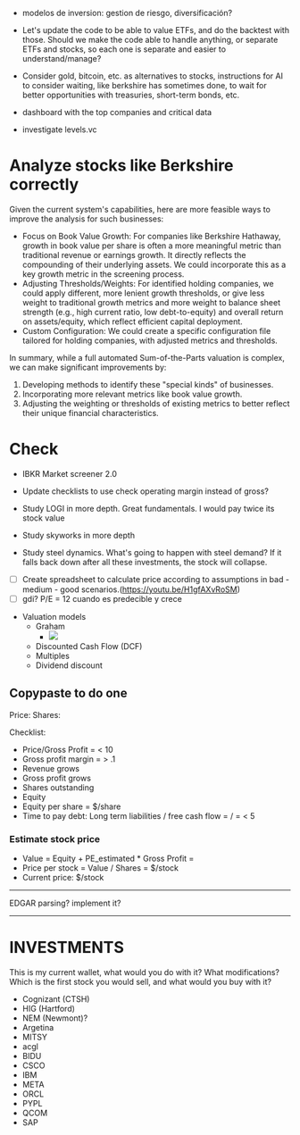 - modelos de inversion: gestion de riesgo, diversificación?



- Let's update the code to be able to value ETFs, and do the backtest with those. Should we make the code able to handle anything, or separate ETFs and stocks, so each one is separate and easier to understand/manage?
- Consider gold, bitcoin, etc. as alternatives to stocks, instructions for AI to consider waiting, like berkshire has sometimes done, to wait for better opportunities with treasuries, short-term bonds, etc.

- dashboard with the top companies and critical data
- investigate levels.vc

# Analyze stocks like Berkshire correctly
  Given the current system's capabilities, here are more feasible ways to improve the analysis for such businesses:

   * Focus on Book Value Growth: For companies like Berkshire Hathaway, growth in book value per share is often a more meaningful metric
     than traditional revenue or earnings growth. It directly reflects the compounding of their underlying assets. We could incorporate
     this as a key growth metric in the screening process.
   * Adjusting Thresholds/Weights: For identified holding companies, we could apply different, more lenient growth thresholds, or give
     less weight to traditional growth metrics and more weight to balance sheet strength (e.g., high current ratio, low debt-to-equity)
     and overall return on assets/equity, which reflect efficient capital deployment.
   * Custom Configuration: We could create a specific configuration file tailored for holding companies, with adjusted metrics and
     thresholds.

  In summary, while a full automated Sum-of-the-Parts valuation is complex, we can make significant improvements by:
   1. Developing methods to identify these "special kinds" of businesses.
   2. Incorporating more relevant metrics like book value growth.
   3. Adjusting the weighting or thresholds of existing metrics to better reflect their unique financial characteristics.



# Check
- IBKR Market screener 2.0
- Update checklists to use check operating margin instead of gross?

- Study LOGI in more depth. Great fundamentals. I would pay twice its stock value
- Study skyworks in more depth
- Study steel dynamics. What's going to happen with steel demand? If it falls back down after all these investments, the stock will collapse.

- [ ] Create spreadsheet to calculate price according to assumptions in bad - medium - good scenarios.(https://youtu.be/H1gfAXvRoSM)
- [ ] gdi? P/E = 12 cuando es predecible y crece

- Valuation models
    - Graham
        - ![](readme/20230523133421.png)
    - Discounted Cash Flow (DCF)
    - Multiples
    - Dividend discount

## Copypaste to do one
Price:
Shares:

Checklist:
- Price/Gross Profit =  < 10
- Gross profit margin =  > .1
- Revenue grows 
- Gross profit grows 
- Shares outstanding 
- Equity
- Equity per share = $/share
- Time to pay debt: Long term liabilities / free cash flow =  /  =  < 5

### Estimate stock price
- Value = Equity + PE_estimated * Gross Profit = 
- Price per stock = Value / Shares = $/stock
- Current price: $/stock

---
EDGAR parsing? implement it?

---
# INVESTMENTS
This is my current wallet, what would you do with it? What modifications? Which is the first stock you would sell, and what would you buy with it?

- Cognizant (CTSH)
- HIG (Hartford)
- NEM (Newmont)?
- Argetina
- MITSY
- acgl
- BIDU
- CSCO
- IBM
- META
- ORCL
- PYPL
- QCOM
- SAP